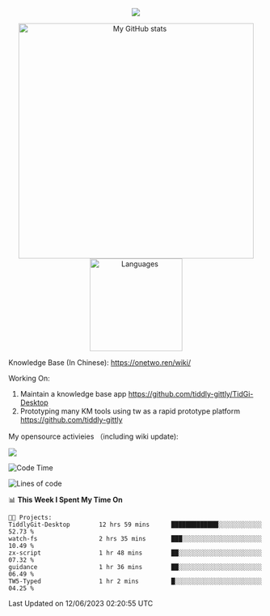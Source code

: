 <a href="https://github.com/linonetwo">
    <p align="center">
        <img src="https://github-profile-trophy.vercel.app/?username=linonetwo&column=7&theme=onedark"/>
    </p>
</a>
<a align="center" href="https://github.com/linonetwo">
  <p align="center">
    <img src="https://github-readme-stats.vercel.app/api?username=linonetwo&show_icons=true&count_private=true" alt="My GitHub stats" width="465"/>
    <img src="https://github-readme-stats.vercel.app/api/top-langs/?username=linonetwo&layout=compact&langs_count=10" alt="Languages" height="183">
  </p>
</a>

Knowledge Base (In Chinese): https://onetwo.ren/wiki/

Working On: 

1. Maintain a knowledge base app https://github.com/tiddly-gittly/TidGi-Desktop
1. Prototyping many KM tools using tw as a rapid prototype platform https://github.com/tiddly-gittly

My opensource activieies （including wiki update):

![](https://visitor-badge.glitch.me/badge?page_id=linonetwo.linonetwo)

<!--START_SECTION:waka-->
![Code Time](http://img.shields.io/badge/Code%20Time-1%2C844%20hrs%2050%20mins-blue)

![Lines of code](https://img.shields.io/badge/From%20Hello%20World%20I%27ve%20Written-48.7%20million%20lines%20of%20code-blue)

📊 **This Week I Spent My Time On** 

```text
🐱‍💻 Projects: 
TiddlyGit-Desktop        12 hrs 59 mins      █████████████░░░░░░░░░░░░   52.73 % 
watch-fs                 2 hrs 35 mins       ███░░░░░░░░░░░░░░░░░░░░░░   10.49 % 
zx-script                1 hr 48 mins        ██░░░░░░░░░░░░░░░░░░░░░░░   07.32 % 
guidance                 1 hr 36 mins        ██░░░░░░░░░░░░░░░░░░░░░░░   06.49 % 
TW5-Typed                1 hr 2 mins         █░░░░░░░░░░░░░░░░░░░░░░░░   04.25 % 
```


 Last Updated on 12/06/2023 02:20:55 UTC
<!--END_SECTION:waka-->
